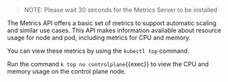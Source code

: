 > NOTE: Please wait 30 seconds for the Metrics Server to be installed

The Metrics API offers a basic set of metrics to support automatic scaling and similar use cases. This API makes information available about resource usage for node and pod, including metrics for CPU and memory.

You can view these metrics by using the `kubectl top` command.

Run the command `k top no controlplane`{{exec}} to view the CPU and memory usage on the control plane node.